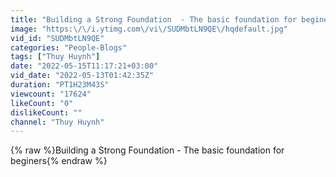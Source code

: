 ```yaml
---
title: "Building a Strong Foundation  - The basic foundation for beginers"
image: "https:\/\/i.ytimg.com\/vi\/SUDMbtLN9QE\/hqdefault.jpg"
vid_id: "SUDMbtLN9QE"
categories: "People-Blogs"
tags: ["Thuy Huynh"]
date: "2022-05-15T11:17:21+03:00"
vid_date: "2022-05-13T01:42:35Z"
duration: "PT1H23M43S"
viewcount: "17624"
likeCount: "0"
dislikeCount: ""
channel: "Thuy Huynh"
---
```

{% raw %}Building a Strong Foundation  - The basic foundation for beginers{% endraw %}
